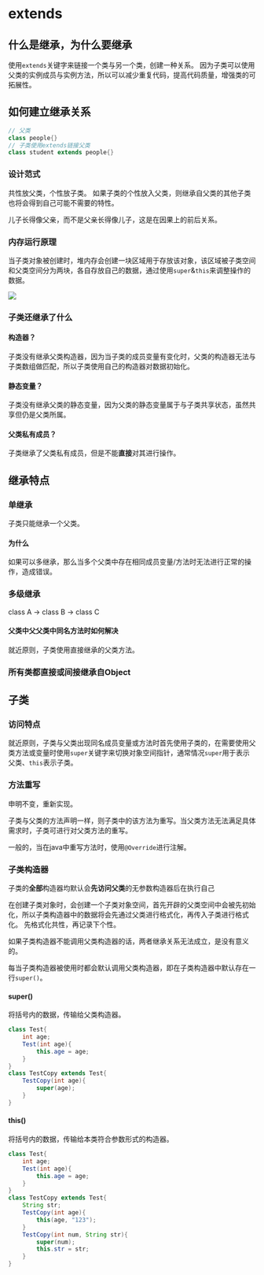 # extends

## 什么是继承，为什么要继承

使用`extends`关键字来链接一个类与另一个类，创建一种关系。
因为子类可以使用父类的实例成员与实例方法，所以可以减少重复代码，提高代码质量，增强类的可拓展性。

## 如何建立继承关系

```java
// 父类
class people{}
// 子类使用extends链接父类
class student extends people{}
```

### 设计范式

共性放父类，个性放子类。
如果子类的个性放入父类，则继承自父类的其他子类也将会得到自己可能不需要的特性。

儿子长得像父亲，而不是父亲长得像儿子，这是在因果上的前后关系。

### 内存运行原理

当子类对象被创建时，堆内存会创建一块区域用于存放该对象，该区域被子类空间和父类空间分为两块，各自存放自己的数据，通过使用`super`&`this`来调整操作的数据。

![](https://jam-note-img.oss-cn-hangzhou.aliyuncs.com/leanote-img/20221023173332.png)

### 子类还继承了什么

#### 构造器？

子类没有继承父类构造器，因为当子类的成员变量有变化时，父类的构造器无法与子类数组做匹配，所以子类使用自己的构造器对数据初始化。

#### 静态变量？

子类没有继承父类的静态变量，因为父类的静态变量属于与子类共享状态，虽然共享但仍是父类所属。

#### 父类私有成员？

子类继承了父类私有成员，但是不能**直接**对其进行操作。


## 继承特点

### 单继承

子类只能继承一个父类。

#### 为什么

如果可以多继承，那么当多个父类中存在相同成员变量/方法时无法进行正常的操作，造成错误。

### 多级继承

class A -> class B -> class C

#### 父类中父父类中同名方法时如何解决

就近原则，子类使用直接继承的父类方法。

### 所有类都直接或间接继承自Object

## 子类

### 访问特点

就近原则，子类与父类出现同名成员变量或方法时首先使用子类的，在需要使用父类方法或变量时使用`super`关键字来切换对象空间指针，通常情况`super`用于表示父类、`this`表示子类。

### 方法重写

申明不变，重新实现。

子类与父类的方法声明一样，则子类中的该方法为重写。当父类方法无法满足具体需求时，子类可进行对父类方法的重写。

一般的，当在java中重写方法时，使用`@Override`进行注解。

### 子类构造器

子类的**全部**构造器均默认会**先访问父类**的无参数构造器后在执行自己

在创建子类对象时，会创建一个子类对象空间，首先开辟的父类空间中会被先初始化，所以子类构造器中的数据将会先通过父类进行格式化，再传入子类进行格式化。
先格式化共性，再记录下个性。

如果子类构造器不能调用父类构造器的话，两者继承关系无法成立，是没有意义的。

每当子类构造器被使用时都会默认调用父类构造器，即在子类构造器中默认存在一行`super()`。

#### super()

将括号内的数据，传输给父类构造器。

```java
class Test{
    int age;
    Test(int age){
        this.age = age;
    }
}
class TestCopy extends Test{
    TestCopy(int age){
        super(age);
    }
}
```


#### this()

将括号内的数据，传输给本类符合参数形式的构造器。

```java
class Test{
    int age;
    Test(int age){
        this.age = age;
    }
}
class TestCopy extends Test{
    String str;
    TestCopy(int age){
        this(age, "123");
    }
    TestCopy(int num, String str){
        super(num);
        this.str = str;
    }
}
```
